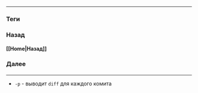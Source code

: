 
---
### Теги

### Назад
#### [[Home|Назад]]
### Далее
####
---

* `-p` - выводит `diff` для каждого комита

